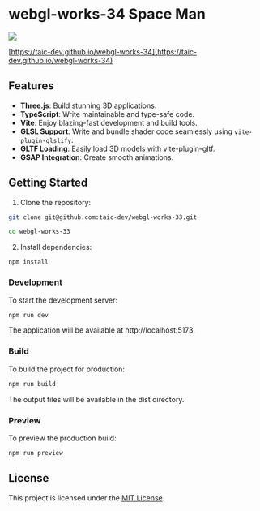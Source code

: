 # webgl-works-34 Space Man

<img src="./public/images/screenshot.png" />

[https://taic-dev.github.io/webgl-works-34](https://taic-dev.github.io/webgl-works-34)

## Features

- **Three.js**: Build stunning 3D applications.
- **TypeScript**: Write maintainable and type-safe code.
- **Vite**: Enjoy blazing-fast development and build tools.
- **GLSL Support**: Write and bundle shader code seamlessly using `vite-plugin-glslify`.
- **GLTF Loading**: Easily load 3D models with vite-plugin-gltf.
- **GSAP Integration**: Create smooth animations.

## Getting Started

1. Clone the repository:
  ```bash
  git clone git@github.com:taic-dev/webgl-works-33.git

  cd webgl-works-33
  ```
2. Install dependencies:
  ```
  npm install
  ```

### Development

To start the development server:
```bash
npm run dev
```
The application will be available at http://localhost:5173.

### Build

To build the project for production:

```bash
npm run build
```
The output files will be available in the dist directory.

### Preview
To preview the production build:
```bash
npm run preview
```

## License
This project is licensed under the [MIT License](./LICENSE).
